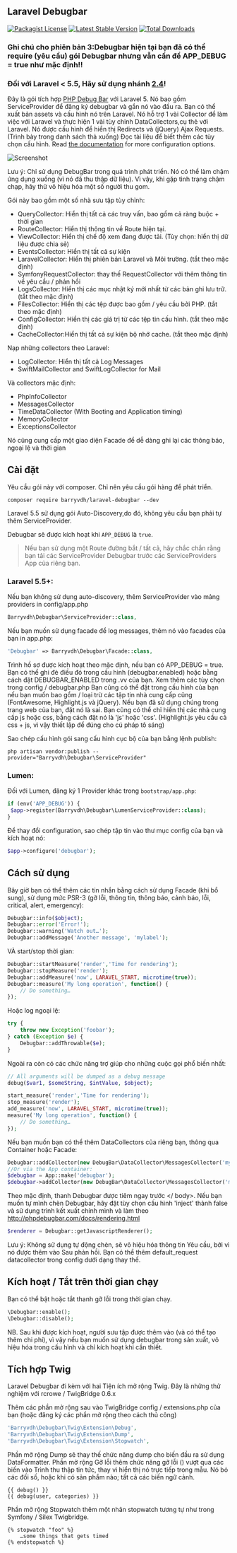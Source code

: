 ## Laravel Debugbar
[![Packagist License](https://poser.pugx.org/barryvdh/laravel-debugbar/license.png)](http://choosealicense.com/licenses/mit/)
[![Latest Stable Version](https://poser.pugx.org/barryvdh/laravel-debugbar/version.png)](https://packagist.org/packages/barryvdh/laravel-debugbar)
[![Total Downloads](https://poser.pugx.org/barryvdh/laravel-debugbar/d/total.png)](https://packagist.org/packages/barryvdh/laravel-debugbar)

### Ghi chú cho phiên bản 3:Debugbar hiện tại bạn đã có thể require (yêu cầu) gói Debugbar nhưng vẫn cần để APP_DEBUG = true như mặc định!!

### Đối với Laravel < 5.5, Hãy sử dụng nhánh [2.4](https://github.com/barryvdh/laravel-debugbar/tree/2.4)!

Đây là gói tích hợp [PHP Debug Bar](http://phpdebugbar.com/) với Laravel 5.
Nó bao gồm ServiceProvider để đăng ký debugbar và gắn nó vào đầu ra. Bạn có thể xuất bản assets và cấu hình nó trên Laravel.
Nó hỗ trợ 1 vài Collector để làm việc với Laravel và thực hiện 1 vài tùy chỉnh DataCollectors,cụ thẻ với Laravel.
Nó được cấu hình để hiển thị Redirects và (jQuery) Ajax Requests. (Trình bày trong danh sách thả xuống) Đọc tài liệu để biết thêm các tùy chọn cấu hình.
Read [the documentation](http://phpdebugbar.com/docs/) for more configuration options.

![Screenshot](https://cloud.githubusercontent.com/assets/973269/4270452/740c8c8c-3ccb-11e4-8d9a-5a9e64f19351.png)

Lưu ý: Chỉ sử dụng DebugBar trong quá trình phát triển. Nó có thể làm chậm ứng dụng xuống (vì nó đã thu thập dữ liệu). Vì vậy, khi gặp tình trạng chậm chạp, hãy thử vô hiệu hóa một số người thu gom.

Gói này bao gồm một số nhà sưu tập tùy chỉnh:
 - QueryCollector: Hiển thị tất cả các truy vấn, bao gồm cả ràng buộc + thời gian
 - RouteCollector: Hiển thị thông tin về Route hiện tại.
 - ViewCollector:  Hiển thị chế độ xem đang được tải. (Tùy chọn: hiển thị dữ liệu được chia sẻ)
 - EventsCollector: Hiển thị tất cả sự kiện
 - LaravelCollector: Hiển thị phiên bản Laravel và Môi trường. (tắt theo mặc định)
 - SymfonyRequestCollector: thay thế RequestCollector với thêm thông tin về yêu cầu / phản hồi
 - LogsCollector: Hiển thị các mục nhật ký mới nhất từ ​​các bản ghi lưu trữ. (tắt theo mặc định)
 - FilesCollector: Hiển thị các tệp được bao gồm / yêu cầu bởi PHP. (tắt theo mặc định)
 - ConfigCollector: Hiển thị các giá trị từ các tệp tin cấu hình. (tắt theo mặc định)
 - CacheCollector:Hiển thị tất cả sự kiện bộ nhớ cache. (tắt theo mặc định)

Nạp những collectors theo Laravel:
 - LogCollector: Hiển thị tất cả Log Messages
 - SwiftMailCollector and SwiftLogCollector for Mail

Và collectors mặc định:
 - PhpInfoCollector
 - MessagesCollector
 - TimeDataCollector (With Booting and Application timing)
 - MemoryCollector
 - ExceptionsCollector

Nó cũng cung cấp một giao diện Facade để dễ dàng ghi lại các thông báo, ngoại lệ và thời gian

## Cài đặt

Yêu cầu gói này với composer. Chỉ nên yêu cầu gói hàng để phát triển.

```shell
composer require barryvdh/laravel-debugbar --dev
```

Laravel 5.5 sử dụng gói Auto-Discovery,do đó, không yêu cầu bạn phải tự thêm ServiceProvider.

Debugbar sẽ được kích hoạt khi `APP_DEBUG` là `true`.

>Nếu bạn sử dụng một Route đường bắt / tất cả, hãy chắc chắn rằng bạn tải các ServiceProvider Debugbar trước các ServiceProviders App của riêng bạn.

### Laravel 5.5+:

Nếu bạn không sử dụng auto-discovery, thêm ServiceProvider vào mảng providers in config/app.php

```php
Barryvdh\Debugbar\ServiceProvider::class,
```

Nếu bạn muốn sử dụng facade để log messages, thêm nó vào facades của bạn in app.php:

```php
'Debugbar' => Barryvdh\Debugbar\Facade::class,
```

Trình hồ sơ được kích hoạt theo mặc định, nếu bạn có APP_DEBUG = true. Bạn có thể ghi đè điều đó trong cấu hình (debugbar.enabled) hoặc bằng cách đặt DEBUGBAR_ENABLED trong .vv của bạn. Xem thêm các tùy chọn trong config / debugbar.php Bạn cũng có thể đặt trong cấu hình của bạn nếu bạn muốn bao gồm / loại trừ các tập tin nhà cung cấp cũng (FontAwesome, Highlight.js và jQuery). Nếu bạn đã sử dụng chúng trong trang web của bạn, đặt nó là sai. Bạn cũng có thể chỉ hiển thị các nhà cung cấp js hoặc css, bằng cách đặt nó là 'js' hoặc 'css'. (Highlight.js yêu cầu cả css + js, vì vậy thiết lập để đúng cho cú pháp tô sáng)

Sao chép cấu hình gói sang cấu hình cục bộ của bạn bằng lệnh publish:

```shell
php artisan vendor:publish --provider="Barryvdh\Debugbar\ServiceProvider"
```

### Lumen:

Đối với Lumen, đăng ký 1 Provider khác trong `bootstrap/app.php`:

```php
if (env('APP_DEBUG')) {
 $app->register(Barryvdh\Debugbar\LumenServiceProvider::class);
}
```

Để thay đổi configuration, sao chép tập tin vào thư mục config của bạn và kích hoạt nó:

```php
$app->configure('debugbar');
```

## Cách sử dụng

Bây giờ bạn có thể thêm các tin nhắn bằng cách sử dụng Facade (khi bổ sung), sử dụng mức PSR-3 (gỡ lỗi, thông tin, thông báo, cảnh báo, lỗi, critical, alert, emergency):

```php
Debugbar::info($object);
Debugbar::error('Error!');
Debugbar::warning('Watch out…');
Debugbar::addMessage('Another message', 'mylabel');
```

VÀ start/stop thời gian:

```php
Debugbar::startMeasure('render','Time for rendering');
Debugbar::stopMeasure('render');
Debugbar::addMeasure('now', LARAVEL_START, microtime(true));
Debugbar::measure('My long operation', function() {
    // Do something…
});
```

Hoặc log ngoại lệ:

```php
try {
    throw new Exception('foobar');
} catch (Exception $e) {
    Debugbar::addThrowable($e);
}
```

Ngoài ra còn có các chức năng trợ giúp cho những cuộc gọi phổ biến nhất:

```php
// All arguments will be dumped as a debug message
debug($var1, $someString, $intValue, $object);

start_measure('render','Time for rendering');
stop_measure('render');
add_measure('now', LARAVEL_START, microtime(true));
measure('My long operation', function() {
    // Do something…
});
```

Nếu bạn muốn bạn có thể thêm DataCollectors của riêng bạn, thông qua Container hoặc Facade:

```php
Debugbar::addCollector(new DebugBar\DataCollector\MessagesCollector('my_messages'));
//Or via the App container:
$debugbar = App::make('debugbar');
$debugbar->addCollector(new DebugBar\DataCollector\MessagesCollector('my_messages'));
```

Theo mặc định, thanh Debugbar được tiêm ngay trước </ body>. Nếu bạn muốn tự mình chèn Debugbar, hãy đặt tùy chọn cấu hình 'inject' thành false và sử dụng trình kết xuất chính mình và làm theo http://phpdebugbar.com/docs/rendering.html

```php
$renderer = Debugbar::getJavascriptRenderer();
```

Lưu ý: Không sử dụng tự động chèn, sẽ vô hiệu hóa thông tin Yêu cầu, bởi vì nó được thêm vào Sau phản hồi. Bạn có thể thêm default_request datacollector trong config dưới dạng thay thế.

## Kích hoạt / Tắt trên thời gian chạy
Bạn có thể bật hoặc tắt thanh gỡ lỗi trong thời gian chạy.

```php
\Debugbar::enable();
\Debugbar::disable();
```

NB. Sau khi được kích hoạt, người sưu tập được thêm vào (và có thể tạo thêm chi phí), vì vậy nếu bạn muốn sử dụng debugbar trong sản xuất, vô hiệu hóa trong cấu hình và chỉ kích hoạt khi cần thiết.


## Tích hợp Twig

Laravel Debugbar đi kèm với hai Tiện ích mở rộng Twig. Đây là những thử nghiệm với rcrowe / TwigBridge 0.6.x

Thêm các phần mở rộng sau vào TwigBridge config / extensions.php của bạn (hoặc đăng ký các phần mở rộng theo cách thủ công)

```php
'Barryvdh\Debugbar\Twig\Extension\Debug',
'Barryvdh\Debugbar\Twig\Extension\Dump',
'Barryvdh\Debugbar\Twig\Extension\Stopwatch',
```

Phần mở rộng Dump sẽ thay thế chức năng dump cho biến đầu ra sử dụng DataFormatter. Phần mở rộng Gỡ lỗi thêm chức năng gỡ lỗi () vượt qua các biến vào Trình thu thập tin tức, thay vì hiển thị nó trực tiếp trong mẫu. Nó bỏ các đối số, hoặc khi có sản phẩm nào; tất cả các biến ngữ cảnh.

```twig
{{ debug() }}
{{ debug(user, categories) }}
```

Phần mở rộng Stopwatch thêm một nhãn stopwatch tương tự như trong Symfony / Silex Twigbridge.

```twig
{% stopwatch "foo" %}
    …some things that gets timed
{% endstopwatch %}
```

